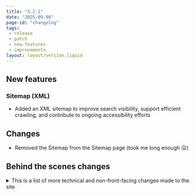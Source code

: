 ```yaml
---
title: "3.2.1"
date: "2025-09-08"
page-id: "changelog"
tags: 
 - release
 - patch
 - new-features
 - improvements
layout: layout/version.liquid
---
```

## New features
### Sitemap (XML)
- Added an XML sitemap to improve search visibility, support efficient crawling, and contribute to ongoing accessibility efforts

## Changes
- Removed the Sitemap from the Sitemap page (took me long enough 😛)

## Behind the scenes changes
<details>
<summary>This is a list of more technical and non-front-facing changes made to the site  </summary>

### Changes/improvements
- Excluded several items from collections that don't need to be there, like the 404 page and the Sitemap. This is also beneficial to the XML sitemap

</details>